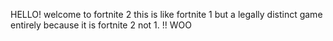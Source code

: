HELLO! welcome to fortnite 2 this is like fortnite 1 but a legally distinct game entirely because it is fortnite 2 not 1. !! WOO